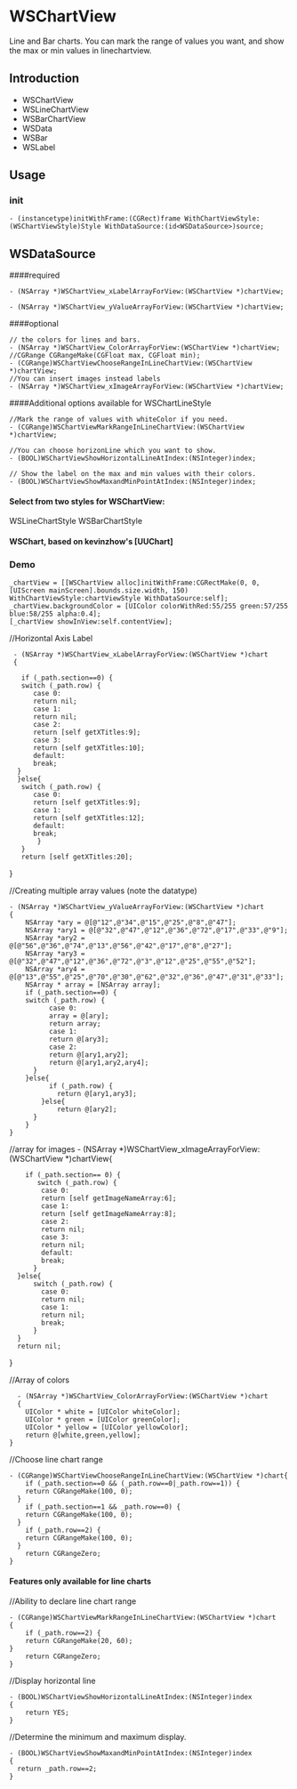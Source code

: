 WSChartView
===========

Line and Bar charts. You can mark the range of values you want, and show the max or min values in linechartview.


## Introduction
  
 * WSChartView
 * WSLineChartView
 * WSBarChartView
 * WSData
 * WSBar
 * WSLabel
 
## Usage

### init

    - (instancetype)initWithFrame:(CGRect)frame WithChartViewStyle:(WSChartViewStyle)Style WithDataSource:(id<WSDataSource>)source;

## WSDataSource
####required

    - (NSArray *)WSChartView_xLabelArrayForView:(WSChartView *)chartView;
 
    - (NSArray *)WSChartView_yValueArrayForView:(WSChartView *)chartView;

####optional

    // the colors for lines and bars.
    - (NSArray *)WSChartView_ColorArrayForView:(WSChartView *)chartView;
    //CGRange CGRangeMake(CGFloat max, CGFloat min);
    - (CGRange)WSChartViewChooseRangeInLineChartView:(WSChartView *)chartView;
    //You can insert images instead labels
    - (NSArray *)WSChartView_xImageArrayForView:(WSChartView *)chartView;

####Additional options available for WSChartLineStyle

    //Mark the range of values with whiteColor if you need.
    - (CGRange)WSChartViewMarkRangeInLineChartView:(WSChartView *)chartView;

    //You can choose horizonLine which you want to show.
    - (BOOL)WSChartViewShowHorizontalLineAtIndex:(NSInteger)index;

    // Show the label on the max and min values with their colors.
    - (BOOL)WSChartViewShowMaxandMinPointAtIndex:(NSInteger)index;

#### Select from two styles for WSChartView:

WSLineChartStyle
WSBarChartStyle


#### WSChart, based on kevinzhow's [UUChart]


### Demo

    _chartView = [[WSChartView alloc]initWithFrame:CGRectMake(0, 0, [UIScreen mainScreen].bounds.size.width, 150) WithChartViewStyle:chartViewStyle WithDataSource:self];
    _chartView.backgroundColor = [UIColor colorWithRed:55/255 green:57/255 blue:58/255 alpha:0.4];
    [_chartView showInView:self.contentView];

//Horizontal Axis Label

     - (NSArray *)WSChartView_xLabelArrayForView:(WSChartView *)chart
     {
 
       if (_path.section==0) {
       switch (_path.row) {
          case 0:
          return nil;
          case 1:
          return nil;
          case 2:
          return [self getXTitles:9];
          case 3:
          return [self getXTitles:10];
          default:
          break;
      }
      }else{
       switch (_path.row) {
          case 0:
          return [self getXTitles:9];
          case 1:
          return [self getXTitles:12];
          default:
          break;
           }
       }
       return [self getXTitles:20];
   }
	
//Creating multiple array values (note the datatype)

    - (NSArray *)WSChartView_yValueArrayForView:(WSChartView *)chart
    {
        NSArray *ary = @[@"12",@"34",@"15",@"25",@"8",@"47"];
        NSArray *ary1 = @[@"32",@"47",@"12",@"36",@"72",@"17",@"33",@"9"];
        NSArray *ary2 = @[@"56",@"36",@"74",@"13",@"56",@"42",@"17",@"8",@"27"];
        NSArray *ary3 = @[@"32",@"47",@"12",@"36",@"72",@"3",@"12",@"25",@"55",@"52"];
        NSArray *ary4 = @[@"13",@"55",@"25",@"70",@"30",@"62",@"32",@"36",@"47",@"31",@"33"];
        NSArray * array = [NSArray array];
        if (_path.section==0) {
        switch (_path.row) {
    	      case 0:
    	      array = @[ary];
    	      return array;
    	      case 1:
    	      return @[ary3];
    	      case 2:
    	      return @[ary1,ary2];
    	      return @[ary1,ary2,ary4];
          }
        }else{
    	      if (_path.row) {
    		    return @[ary1,ary3];
    	    }else{
    		    return @[ary2];
          }
        }
    }
//array for images
     - (NSArray *)WSChartView_xImageArrayForView:(WSChartView *)chartView{

        if (_path.section== 0) {
           switch (_path.row) {
            case 0:
            return [self getImageNameArray:6];
            case 1:
            return [self getImageNameArray:8];
            case 2:
            return nil;
            case 3:
            return nil;
            default:
            break;
          }
      }else{
          switch (_path.row) {
            case 0:
            return nil;
            case 1:
            return nil;
            break;
          }
      }
      return nil;

  }


//Array of colors

      - (NSArray *)WSChartView_ColorArrayForView:(WSChartView *)chart
      {
        UIColor * white = [UIColor whiteColor];
        UIColor * green = [UIColor greenColor];
        UIColor * yellow = [UIColor yellowColor];
        return @[white,green,yellow];
    }

//Choose line chart range

    - (CGRange)WSChartViewChooseRangeInLineChartView:(WSChartView *)chart{
        if (_path.section==0 && (_path.row==0|_path.row==1)) {
        return CGRangeMake(100, 0);
      }
        if (_path.section==1 && _path.row==0) {
        return CGRangeMake(100, 0);
      }
        if (_path.row==2) {
        return CGRangeMake(100, 0);
      }
        return CGRangeZero;
    }

#### Features only available for line charts

   //Ability to declare line chart range

    - (CGRange)WSChartViewMarkRangeInLineChartView:(WSChartView *)chart
    {
        if (_path.row==2) {
        return CGRangeMake(20, 60);
    }
        return CGRangeZero;
    }
  //Display horizontal line

    - (BOOL)WSChartViewShowHorizontalLineAtIndex:(NSInteger)index
    {
        return YES;
    }
  //Determine the minimum and maximum display.
  
    - (BOOL)WSChartViewShowMaxandMinPointAtIndex:(NSInteger)index
    {
      return _path.row==2;
    }
